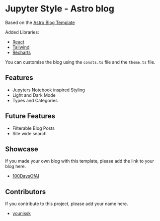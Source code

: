 # Jupyter Style - Astro blog

Based on the [Astro Blog Template](https://github.com/withastro/astro/tree/main/examples/blog)

Added Libraries:
- [React](https://reactjs.org/)
- [Tailwind](https://tailwindcss.com/)
- [Recharts](https://recharts.org/en-US/)

You can customise the blog using the `consts.ts` file and the `theme.ts` file.

## Features
- Jupyters Notebook inspired Styling
- Light and Dark Mode
- Types and Categories

## Future Features
- Filterable Blog Posts
- Site wide search

## Showcase
If you made your own blog with this template, please add the link to your blog here.

- [100DaysOfAI]([https://100daysofai.youniss.dev/)

## Contributors
If you contribute to this project, please add your name here.

- [younissk](https://github.com/younissk)
